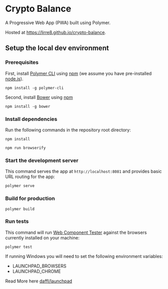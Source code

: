 # Crypto Balance

A Progressive Web App (PWA) built using Polymer.

Hosted at https://lirre8.github.io/crypto-balance.

## Setup the local dev environment

### Prerequisites

First, install [Polymer CLI](https://github.com/Polymer/polymer-cli) using
[npm](https://www.npmjs.com) (we assume you have pre-installed [node.js](https://nodejs.org)).

    npm install -g polymer-cli

Second, install [Bower](https://bower.io/) using [npm](https://www.npmjs.com)

    npm install -g bower

### Install dependencies

Run the following commands in the repository root directory:

    npm install

    npm run browserify

### Start the development server

This command serves the app at `http://localhost:8081` and provides basic URL
routing for the app:

    polymer serve

### Build for production

    polymer build

### Run tests

This command will run [Web Component Tester](https://github.com/Polymer/web-component-tester)
against the browsers currently installed on your machine:

    polymer test

If running Windows you will need to set the following environment variables:

- LAUNCHPAD_BROWSERS
- LAUNCHPAD_CHROME

Read More here [daffl/launchpad](https://github.com/daffl/launchpad#environment-variables-impacting-local-browsers-detection)
